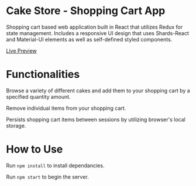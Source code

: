 <h1>Cake Store - Shopping Cart App</h1>

Shopping cart based web application built in React that utilizes Redux for state management. Includes a responsive UI design that uses Shards-React and Material-UI elements as well as self-defined styled components.

[Live Preview](https://61p4ovpjyz.codesandbox.io/)

<h1>Functionalities</h1>

Browse a variety of different cakes and add them to your shopping cart by a specified quantity amount.

Remove individual items from your shopping cart.

Persists shopping cart items between sessions by utilizing browser's local storage.

<h1>How to Use</h1>

Run `npm install` to install dependancies.

Run `npm start` to begin the server.
